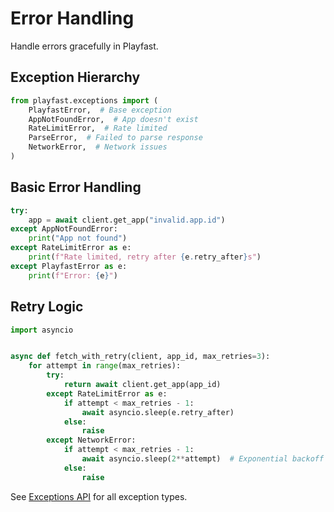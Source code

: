 # Error Handling

Handle errors gracefully in Playfast.

## Exception Hierarchy

```python
from playfast.exceptions import (
    PlayfastError,  # Base exception
    AppNotFoundError,  # App doesn't exist
    RateLimitError,  # Rate limited
    ParseError,  # Failed to parse response
    NetworkError,  # Network issues
)
```

## Basic Error Handling

```python
try:
    app = await client.get_app("invalid.app.id")
except AppNotFoundError:
    print("App not found")
except RateLimitError as e:
    print(f"Rate limited, retry after {e.retry_after}s")
except PlayfastError as e:
    print(f"Error: {e}")
```

## Retry Logic

```python
import asyncio


async def fetch_with_retry(client, app_id, max_retries=3):
    for attempt in range(max_retries):
        try:
            return await client.get_app(app_id)
        except RateLimitError as e:
            if attempt < max_retries - 1:
                await asyncio.sleep(e.retry_after)
            else:
                raise
        except NetworkError:
            if attempt < max_retries - 1:
                await asyncio.sleep(2**attempt)  # Exponential backoff
            else:
                raise
```

See [Exceptions API](../api/exceptions.md) for all exception types.
